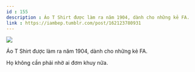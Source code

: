 ```yaml
---
id : 155
description : Áo T Shirt được làm ra năm 1904, dành cho những kẻ FA.
link : https://iambep.tumblr.com/post/162123780931
---
```


![](https://64.media.tumblr.com/87fc2a6ad29dd58f0d301d3b06e8546e/tumblr_oryc167RDP1u3a9rjo1_1280.png)

Áo T Shirt được làm ra năm 1904, dành cho những kẻ FA.

Họ không cần phải nhờ ai đơm khuy nữa.